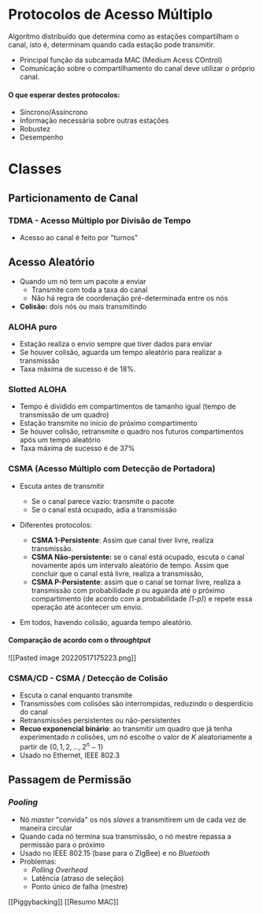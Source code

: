 # Protocolos de Acesso Múltiplo
Algorítmo distribuído que determina como as estações compartilham o canal, isto é, determinam quando cada estação pode transmitir.

- Principal função da subcamada MAC (Medium Acess COntrol)
- Comunicação sobre o compartilhamento do canal deve utilizar o próprio canal.

#### O que esperar destes protocolos:
- Síncrono/Assíncrono
- Informação necessária sobre outras estações
- Robustez
- Desempenho


# Classes
## Particionamento de Canal

### TDMA - Acesso Múltiplo por Divisão de Tempo
- Acesso ao canal é feito por "turnos"

## Acesso Aleatório
- Quando um nó tem um pacote a enviar
	- Transmite com toda a taxa do canal
	- Não há regra de coordenação pré-determinada entre os nós
- **Colisão:** dois nós ou mais transmitindo

### ALOHA puro
- Estação realiza o envio sempre que tiver dados para enviar
- Se houver colisão, aguarda um tempo aleatório para realizar a transmissão
- Taxa máxima de sucesso é de 18%.

### Slotted ALOHA
- Tempo é dividido em compartimentos de tamanho igual (tempo de transmissão de um quadro)
- Estação transmite no início do próximo compartimento
- Se houver colisão, retransmite o quadro nos futuros compartimentos após um tempo aleatório
- Taxa máxima de sucesso é de 37%

### CSMA (Acesso Múltiplo com Detecção de Portadora)

- Escuta antes de transmitir
	- Se o canal parece vazio: transmite o pacote
	- Se o canal está ocupado, adia a transmissão
- Diferentes protocolos:
	- **CSMA 1-Persistente**: Assim que canal tiver livre, realiza transmissão.
	- **CSMA Não-persistente:** se o canal está ocupado, escuta o canal novamente após um intervalo aleatório de tempo. Assim que concluir que o canal está livre, realiza a transmissão,
	- **CSMA P-Persistente**: assim que o canal se tornar livre, realiza a transmissão com probabilidade *p* ou aguarda até o próximo compartimento (de acordo com a probabilidade *(1-p)*) e repete essa operação até acontecer um envio.

- Em todos, havendo colisão, aguarda tempo aleatório.

#### Comparação de acordo com o *throughtput*
![[Pasted image 20220517175223.png]]

### CSMA/CD - CSMA / Detecção de Colisão
- Escuta o canal enquanto transmite
- Transmissões com colisões são interrompidas, reduzindo o desperdício do canal
- Retransmissões persistentes ou não-persistentes
- **Recuo exponencial binário**: ao transmitir um quadro que já tenha experimentado $n$ colisões, um nó escolhe o valor de $K$  aleatoriamente a partir de $\{0,1,2,...,2^n-1\}$
- Usado no Ethernet, IEEE 802.3

## Passagem de Permissão

### *Pooling*
- Nó *master* "convida" os nós *slaves* a transmitirem um de cada vez de maneira circular
- Quando cada nó termina sua transmissão, o nó mestre repassa a permissão para o próximo
- Usado no IEEE 802.15 (base para o ZIgBee) e no *Bluetooth*
- Problemas:
	- *Polling Overhead* 
	- Latência (atraso de seleção)
	- Ponto único de falha (mestre)

[[Piggybacking]]
[[Resumo MAC]]